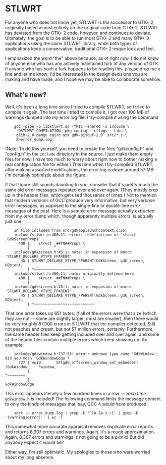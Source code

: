 # STLWRT

For anyone who does not know yet, STLWRT is *the* successor to GTK+ 2,
originally based almost entirely on the original code from GTK+ 2.  STLWRT
has deviated from the GTK+ 2 code, however, and continues to deviate.
Ultimately, the goal is to be able to run most GTK+ 2 and many GTK+ 3
applications using the same STLWRT library, while both types of applications
keep a conservative, traditional GTK+ 2-esque look and feel.

I emphasized the word "the" above because, as of right now, I do not know of
anyone else who has any actively maintained fork of any version of GTK.
If anyone who has such a fork happens to be reading this, please drop me
a line and let me know; I'd be interested in the design decisions you are
making and have made, and I hope we may be able to collaborate somehow.

## What's new?

Well, it's been a long time since I tried to compile STLWRT, so I tried to
compile it again.  The last time I tried to compile it, I got over 100 MB
of warnings dumped into my error log file.  I try-compile it using the
command:

        gcc -pipe -o libstlwrt.so -fPIC -shared -I include \
         -DSTLWRT_COMPILATION `pkg-config --cflags --libs \
         glib-2.0 pango cairo atk gdk-pixbuf-2.0` src/*.c \
         2>error_dump.log

(Note:  To do this yourself, you need to create the files "gdkconfig.h" and
"config.h" in the `include` directory in the source.  I just make them
empty files for now; I have too much to worry about right now to bother
making a real configuration file for either.)  This time when I try-compiled
STLWRT, after making assorted modifications, the error log is down around
57 MB!  *I'm* certainly optimistic about the figure.

If that figure still sounds daunting to you, consider that it's pretty much
the same old error messages repeated over and over again.  (They mostly crop
up in the header files, which get used thousands of times.)  Not to mention
that modern versions of GCC produce very informative, but very verbose error
messages, as opposed to the single-line or double-line error messages of the
past.  Here is a sample error message actually extracted from my error dump
which, though apparently multiple errors, is actually just one:

        In file included from src/gdkapplaunchcontext.c:25:
        include/stlwrt.h:400:11: error: redefinition of 'struct _GdkScreenProps'
          400 |    struct _##TN##Props \
              |           ^
        include/gdkscreen.h:45:1: note: in expansion of macro 'STLWRT_DECLARE_VTYPE_FPARENT'
           45 | STLWRT_DECLARE_VTYPE_FPARENT(GdkScreen, gdk_screen, GObject,
              | ^~~~~~~~~~~~~~~~~~~~~~~~~~~~
        include/stlwrt.h:400:11: note: originally defined here
          400 |    struct _##TN##Props \
              |           ^
        include/gdkscreen.h:45:1: note: in expansion of macro 'STLWRT_DECLARE_VTYPE_FPARENT'
           45 | STLWRT_DECLARE_VTYPE_FPARENT(GdkScreen, gdk_screen, GObject,
              | ^~~~~~~~~~~~~~~~~~~~~~~~~~~~

That one error takes up 651 bytes.  *If* all of the errors were that size
(which they are not -- some are slightly larger, most are smaller), then
there would be very roughly 87,000 errors in STLWRT that the compiler
detected.  Still not peaches and cream, but not 57 million errors, certainly.
Furthermore, the same header files keep getting included over and over again,
and some of the header files contain multiple errors which keep showing up.
An example:

        include/gdkwindow.h:737:53: error: unknown type name 'GdkWindow'; did you mean 'GdkWindowEdge'?
          737 | void       SF(gdk_offscreen_window_set_embedder)   (GdkWindow     *window,
              |                                                     ^~~~~~~~~
              |                                                     GdkWindowEdge

This error appears literally a few hundred times in a row -- *each time*
`gdkwindow.h` is included!  The following command limits the message content
to only the kinds of messages that, say, GCC 4 would have produced:

        sort -u error_dump.log | grep -E '^[A-Za-z_/]' | grep -E '(warning|error):' | wc -l

This somewhat more accurate appraisal removes duplicate error reports and
returns 8,307 errors and warnings.  Again, it's a rough approximation.
Again, 8,307 errors and warnings is not going to be a picnic!  But did
anybody expect it would be?

Either way, I'm still optimistic.  My apologies to those who were worried
about my long absence.
